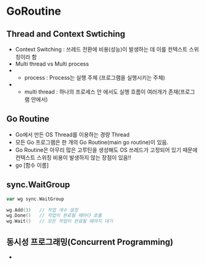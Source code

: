 # GoRoutine

## Thread and Context Swtiching
* Context Switching : 쓰레드 전환에 비용(성능)이 발생하는 데 이를 컨텍스트 스위칭이라 함
* Multi thread vs Multi process
*   * process : Process는 실행 주체 (프로그램을 실행시키는 주체)
*   * multi thread : 하나의 프로세스 안 에서도 실행 흐름이 여러개가 존재(프로그램 안에서)

## Go Routine
* Go에서 만든 OS Thread를 이용하는 경량 Thread
* 모든 Go 프로그램은 한 개의 Go Routine(main go routine)이 있음.
* Go Routine은 아무리 많은 고루틴을 생성해도 OS 쓰레드가 고정되어 있기 때문에 컨텍스트 스위칭 비용이 발생하지 않는 장점이 있음!!
* go [함수 이름]

## sync.WaitGroup
```go
var wg sync.WaitGroup

wg.Add(3)   // 작업 개수 설정
wg.Done()   // 작업이 완료될 때마다 호출
wg.Wait()   // 모든 작업이 완료될 때까지 대기
```

## 동시성 프로그래밍(Concurrent Programming)
* 

